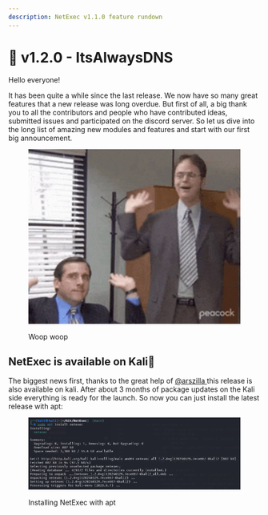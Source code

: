 ```yaml
---
description: NetExec v1.1.0 feature rundown
---
```


# 📡 v1.2.0 - ItsAlwaysDNS

Hello everyone!

It has been quite a while since the last release. We now have so many great features that a new release was long overdue. But first of all, a big thank you to all the contributors and people who have contributed ideas, submitted issues and participated on the discord server. So let us dive into the long list of amazing new modules and features and start with our first big announcement.

<figure><img src="../.gitbook/assets/the-office.gif" alt=""><figcaption><p>Woop woop</p></figcaption></figure>

## NetExec is available on Kali:rocket:

The biggest news first, thanks to the great help of [@arszilla ](https://x.com/arszilla)this release is also available on kali. After about 3 months of package updates on the Kali side everything is ready for the launch. So now you can just install the latest release with apt:

<figure><img src="../.gitbook/assets/image (8).png" alt=""><figcaption><p>Installing NetExec with apt</p></figcaption></figure>
